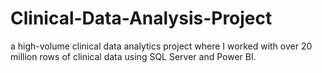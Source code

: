 # Clinical-Data-Analysis-Project
a high-volume clinical data analytics project where I worked with over 20 million rows of clinical data using SQL Server and Power BI.
